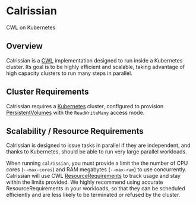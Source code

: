 # Calrissian

CWL on Kubernetes

## Overview

Calrissian is a [CWL](https://www.commonwl.org) implementation designed to run inside a Kubernetes cluster. Its goal is to be highly efficient and scalable, taking advantage of high capacity clusters to run many steps in parallel.

## Cluster Requirements

Calrissian requires a [Kubernetes](https://kubernetes.io) cluster, configured to provision [PersistentVolumes](https://kubernetes.io/docs/concepts/storage/persistent-volumes/) with the `ReadWriteMany` access mode. 

## Scalability / Resource Requirements

Calrissian is designed to issue tasks in parallel if they are independent, and thanks to Kubernetes, should be able to run very large parallel workloads.

When running `calrissian`, you must provide a limit the the number of CPU cores (`--max-cores`) and RAM megabytes (`--max-ram`) to use concurrently. Calrissian will use CWL [ResourceRequirements](https://www.commonwl.org/v1.0/CommandLineTool.html#ResourceRequirement) to track usage and stay within the limits provided. We highly recommend using accurate ResourceRequirements in your workloads, so that they can be scheduled efficiently and are less likely to be terminated or refused by the cluster.